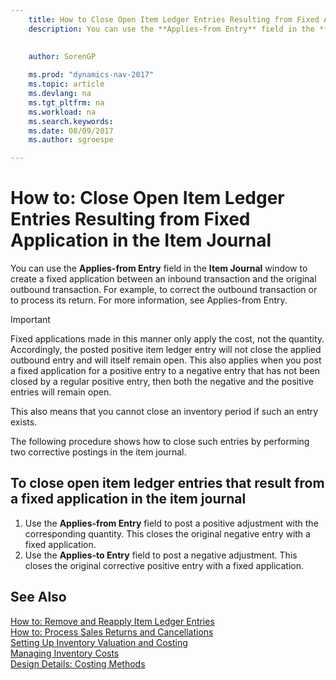 ```yaml
---
    title: How to Close Open Item Ledger Entries Resulting from Fixed Application in the Item Journal
    description: You can use the **Applies-from Entry** field in the **Item Journal** window to create a fixed application between an inbound transaction and the original outbound transaction. For example, to correct the outbound transaction or to process its return.
    
     
    author: SorenGP

    ms.prod: "dynamics-nav-2017"
    ms.topic: article
    ms.devlang: na
    ms.tgt_pltfrm: na
    ms.workload: na
    ms.search.keywords:
    ms.date: 08/09/2017
    ms.author: sgroespe

---
```

# How to: Close Open Item Ledger Entries Resulting from Fixed Application in the Item Journal
You can use the **Applies-from Entry** field in the **Item Journal** window to create a fixed application between an inbound transaction and the original outbound transaction. For example, to correct the outbound transaction or to process its return. For more information, see Applies-from Entry.  

> [!IMPORTANT]  
>  Fixed applications made in this manner only apply the cost, not the quantity. Accordingly, the posted positive item ledger entry will not close the applied outbound entry and will itself remain open. This also applies when you post a fixed application for a positive entry to a negative entry that has not been closed by a regular positive entry, then both the negative and the positive entries will remain open.  
>   
>  This also means that you cannot close an inventory period if such an entry exists.  

The following procedure shows how to close such entries by performing two corrective postings in the item journal.  

## To close open item ledger entries that result from a fixed application in the item journal  

1.  Use the **Applies-from Entry** field to post a positive adjustment with the corresponding quantity. This closes the original negative entry with a fixed application.  
2.  Use the **Applies-to Entry** field to post a negative adjustment. This closes the original corrective positive entry with a fixed application.  

## See Also  
[ How to: Remove and Reapply Item Ledger Entries](finance-how-to-remove-and-reapply-item-entries.md)  
 [How to: Process Sales Returns and Cancellations](sales-how-process-sales-returns-cancellations.md)   
 [Setting Up Inventory Valuation and Costing](finance-set-up-inventory-valuation-and-costing.md)   
 [Managing Inventory Costs](finance-manage-inventory-costs.md)   
 [Design Details: Costing Methods](design-details-costing-methods.md)
